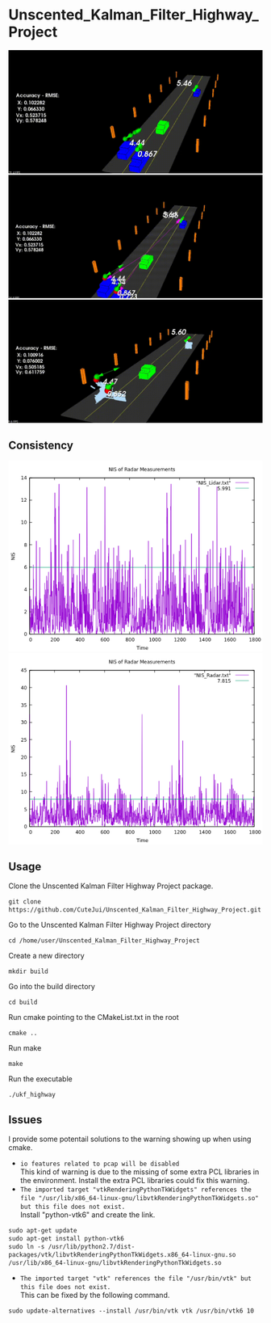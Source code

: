 # Unscented_Kalman_Filter_Highway_Project

<img src="readme_resource/highway_1.gif">

<img src="readme_resource/highway_2.gif">

<img src="readme_resource/highway_3.gif">


## Consistency

<img src="readme_resource/NIS_Lidar.png">

<img src="readme_resource/NIS_Radar.png">


## Usage
Clone the Unscented Kalman Filter Highway Project package.
```
git clone https://github.com/CuteJui/Unscented_Kalman_Filter_Highway_Project.git
```
Go to the Unscented Kalman Filter Highway Project directory
```
cd /home/user/Unscented_Kalman_Filter_Highway_Project
```
Create a new directory
```
mkdir build
```
Go into the build directory
```
cd build
```
Run cmake pointing to the CMakeList.txt in the root
```
cmake ..
```
Run make
```
make
```
Run the executable
```
./ukf_highway
```

## Issues
I provide some potentail solutions to the warning showing up when using cmake.
- `io features related to pcap will be disabled` \
This kind of warning is due to the missing of some extra PCL libraries in the environment. Install the extra PCL libraries could fix this warning.
- `The imported target "vtkRenderingPythonTkWidgets" references the file "/usr/lib/x86_64-linux-gnu/libvtkRenderingPythonTkWidgets.so" but this file does not exist.` \
Install "python-vtk6" and create the link.
```
sudo apt-get update
sudo apt-get install python-vtk6
sudo ln -s /usr/lib/python2.7/dist-packages/vtk/libvtkRenderingPythonTkWidgets.x86_64-linux-gnu.so /usr/lib/x86_64-linux-gnu/libvtkRenderingPythonTkWidgets.so
```
- `The imported target "vtk" references the file "/usr/bin/vtk" but this file does not exist.` \
This can be fixed by the following command.
```
sudo update-alternatives --install /usr/bin/vtk vtk /usr/bin/vtk6 10
```
